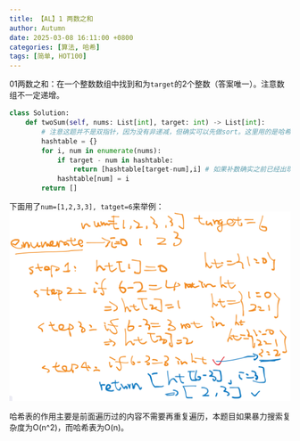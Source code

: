 ```yaml
---
title: 【AL】1 两数之和
author: Autumn
date: 2025-03-08 16:11:00 +0800
categories: [算法, 哈希]
tags: [简单, HOT100]
---
```


01两数之和：在一个整数数组中找到和为`target`的2个整数（答案唯一）。注意数组不一定递增。

```python
class Solution:
    def twoSum(self, nums: List[int], target: int) -> List[int]:
        # 注意这题并不是双指针，因为没有非递减，但确实可以先做sort。这里用的是哈希表
        hashtable = {}
        for i, num in enumerate(nums):
            if target - num in hashtable:
                return [hashtable[target-num],i] # 如果补数确实之前已经出现过，那么
            hashtable[num] = i
        return []
```

下面用了`num=[1,2,3,3], tatget=6`来举例：
![](/pic/Pasted-image-20250215151818.png)


哈希表的作用主要是前面遍历过的内容不需要再重复遍历，本题目如果暴力搜索复杂度为O(n^2)，而哈希表为O(n)。
